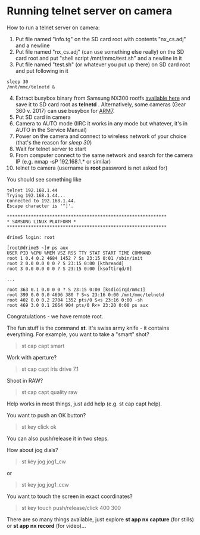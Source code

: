 # Running telnet server on camera

How to run a telnet server on camera:
  1. Put file named "info.tg" on the SD card root with contents "nx_cs.adj" and a newline
  2. Put file named "nx_cs.adj" (can use something else really) on the SD card root and put "shell script /mnt/mmc/test.sh" and a newline in it
  3. Put file named "test.sh" (or whatever you put up there) on SD card root and put following in it
```
sleep 30
/mnt/mmc/telnetd &
```
  4. Extract busybox binary from Samsung NX300 rootfs [available here](http://opensource.samsung.com/reception/receptionSub.do?method=sub&sub=F&searchValue=nx300) and save it to SD card root as **telnetd** . Alternatively, some cameras (Gear 360 v. 2017) can use busybox for [ARM7](https://busybox.net/downloads/binaries/1.21.1/).
  5. Put SD card in camera
  5. Camera to AUTO mode (IIRC it works in any mode but whatever, it's in AUTO in the Service Manual)
  6. Power on the camera and connect to wireless network of your choice (that's the reason for *sleep 30*)
  7. Wait for telnet server to start
  8. From computer connect to the same network and search for the camera IP (e.g. nmap -sP 192.168.1.* or similar)
  9. telnet to camera (username is **root** password is not asked for)

You should see something like
```
telnet 192.168.1.44
Trying 192.168.1.44...
Connected to 192.168.1.44.
Escape character is '^]'.

************************************************************
* SAMSUNG LINUX PLATFORM *
************************************************************

drime5 login: root

[root@drime5 ~]# ps aux
USER PID %CPU %MEM VSZ RSS TTY STAT START TIME COMMAND
root 1 0.4 0.2 4684 1452 ? Ss 23:15 0:01 /sbin/init
root 2 0.0 0.0 0 0 ? S 23:15 0:00 [kthreadd]
root 3 0.0 0.0 0 0 ? S 23:15 0:00 [ksoftirqd/0]

...

root 363 0.1 0.0 0 0 ? S 23:15 0:00 [ksdioirqd/mmc1]
root 399 0.0 0.0 4696 380 ? S<s 23:16 0:00 /mnt/mmc/telnetd
root 402 0.0 0.2 2704 1352 pts/0 S<s 23:16 0:00 -sh
root 469 3.0 0.1 2664 904 pts/0 R<+ 23:20 0:00 ps aux
```
Congratulations - we have remote root.

The fun stuff is the command **st**. It's swiss army knife - it contains everything. For example, you want to take a "smart" shot?

> st cap capt smart

Work with aperture?

> st cap capt iris drive 7.1

Shoot in RAW?

> st cap capt quality raw

Help works in most things, just add help (e.g. st cap capt help).

You want to push an OK button?

> st key click ok

You can also push/release it in two steps.

How about jog dials?

> st key jog jog1_cw 

or 
> st key jog jog1_ccw

You want to touch the screen in exact coordinates?

> st key touch push/release/click 400 300

There are so many things available, just explore **st app nx capture** (for stills) or **st app nx record** (for video)...
